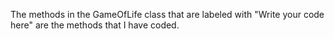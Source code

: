 The methods in the GameOfLife class that are labeled with "Write your code here" are the methods that I have coded.
